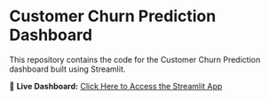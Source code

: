 # Customer Churn Prediction Dashboard  

This repository contains the code for the Customer Churn Prediction dashboard built using Streamlit.  

🔗 **Live Dashboard:** [Click Here to Access the Streamlit App](https://deep-learning-mzmchluyqbaoxvetuhzmma.streamlit.app/)

